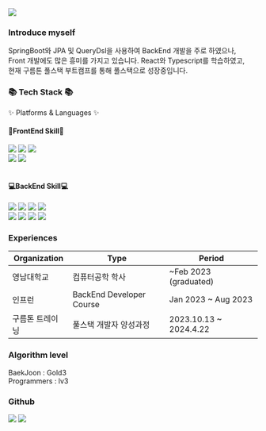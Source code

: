 
<div>
<div>
	<img src="https://capsule-render.vercel.app/api?type=waving&color=auto&height=200&section=header&text=changDDAO%20Github!&fontSize=90" />	
</div>

### Introduce myself

SpringBoot와 JPA 및 QueryDsl을 사용하여 BackEnd 개발을 주로 하였으나, <br>
Front 개발에도 많은 흥미를 가지고 있습니다. React와 Typescript를 학습하였고,<br>
현재 구름톤 풀스택 부트캠프를 통해 풀스택으로 성장중입니다.


<div>
<h3>📚 Tech Stack 📚</h3>
<p>✨ Platforms & Languages ✨</p>
</div>

<h4>🔆FrontEnd Skill🔆</h4>
<img src="https://img.shields.io/badge/HTML5-E34F26?style=flat&logo=HTML5&logoColor=white" />
<img src="https://img.shields.io/badge/CSS3-1572B6?style=flat&logo=CSS3&logoColor=white" />
<img src="https://img.shields.io/badge/Bootstrap-7952B3?style=flat&logo=Bootstrap&logoColor=white" />
<br>
<img src="https://img.shields.io/badge/React-61DAFB?style=flat&logo=React&logoColor=white"/>
<img src="https://img.shields.io/badge/Typescript-3178C6?style=flat&logo=typescript&logoColor=white"/>
<br><br>
<h4>💻BackEnd Skill💻</h4>
<img src="https://img.shields.io/badge/Java-007396?style=flat&logo=Conda-Forge&logoColor=white" />
<img src="https://img.shields.io/badge/Spring-6DB33F?style=flat&logo=Spring&logoColor=white" />
<img src="https://img.shields.io/badge/SpringBoot-6DB33F?style=flat&logo=SpringBoot&logoColor=white" />
<img src="https://img.shields.io/badge/Amazon AWS-232F3E?style=flat&logo=amazonaws&logoColor=white" />

<br>
<img src="https://img.shields.io/badge/Oracle%20SQL-F80000?style=flat&logo=Oracle&logoColor=white" />
<img src="https://img.shields.io/badge/MySQL-4479A1?style=flat&logo=MySQL&logoColor=white" />
<img src="https://img.shields.io/badge/MariaDB-003545?style=flat&logo=MariaDB&logoColor=white" />
<img src="https://img.shields.io/badge/Linux-FCC624?style=flat&logo=Linux&logoColor=white" />
<br>
</div>

### Experiences

| Organization | Type       | Period                         |
|--------------|------------|--------------------------------|
| 영남대학교   | 컴퓨터공학 학사 | ~Feb 2023 (graduated)   |
| 인프런      | BackEnd Developer Course | Jan 2023 ~ Aug 2023 |
| 구름톤 트레이닝 | 풀스택 개발자 양성과정 | 2023.10.13 ~ 2024.4.22 |

### Algorithm level

BaekJoon : Gold3
<br>
Programmers : lv3

### Github
<img src="https://github-readme-stats.vercel.app/api/top-langs/?username=changDDAO&layout=compact">
<img src="https://github-readme-stats.vercel.app/api?username=changDDAO&show_icons=true">
<br>



